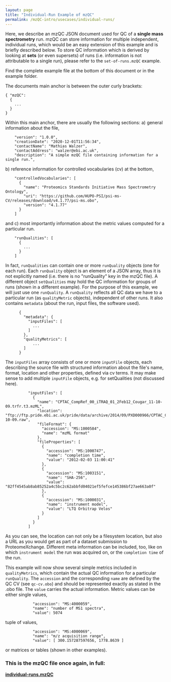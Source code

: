 ```yaml
---
layout: page
title: "Individual-Run Example of mzQC"
permalink: /mzQC-intro/usecases/individual-runs/
---
```


Here, we describe an mzQC JSON document used for QC of a **single mass spectrometry** run.
mzQC can store information for multiple independent, individual runs, which would be an easy extension of this example and is briefly described below.
To store QC information which is derived by looking at **sets** (or even supersets) of runs (i.e. information is not attributable to a single run), please refer to the `set-of-runs.mzQC` example.

Find the complete example file at the bottom of this document or in the example folder.

The documents main anchor is between the outer curly brackets:
```
{ "mzQC":
  {
    ...
  }
}
```

Within this main anchor, there are usually the following sections:
a) general information about the file,
```
    "version": "1.0.0",
    "creationDate": "2020-12-01T11:56:34",
    "contactName": "Mathias Walzer",
    "contactAddress": "walzer@ebi.ac.uk",
    "description": "A simple mzQC file containing information for a single run.",
```

b) reference information for controlled vocabularies (cv) at the bottom, 
```
    "controlledVocabularies": [
      {
        "name": "Proteomics Standards Initiative Mass Spectrometry Ontology",
        "uri": "https://github.com/HUPO-PSI/psi-ms-CV/releases/download/v4.1.77/psi-ms.obo",
        "version": "4.1.77"
      }
    ]
```
and
c) most importantly information about the metric values computed for a particular run.
```
    "runQualities": [
      {
        ...
      }
    ]
```
In fact, `runQualities` can contain one or more `runQuality` objects (one for each run). Each `runQuality` object is an element of a JSON array, thus it is not explicitly named (i.e. there is no "runQuality" key in the mzQC file).
A different object `setQualities` may hold the QC information for groups of runs (shown in a different example).
For the purpose of this example, we will just use one `runQuality`.
A `runQuality` reflects all QC data we have to a particular run (as `qualityMetric` objects), independent of other runs. It also contains `metadata` (about the run, input files, the software used). 
```
      {
        "metadata": {
          "inputFiles": [ 
            ...
          ]
        },
        "qualityMetrics": [
            ...
        ]
      }
```
The `inputFiles` array consists of one or more `inputFile` objects, each describing the source file with structured information about the file's name, format, location and other properties, defined via cv terms. It may make sense to add multiple `inputFile` objects, e.g. for setQualities (not discussed here).
```
          "inputFiles": [
            {
              "name": "CPTAC_CompRef_00_iTRAQ_01_2Feb12_Cougar_11-10-09.trfr.t3.mzML",
              "location": "ftp://ftp.pride.ebi.ac.uk/pride/data/archive/2014/09/PXD000966/CPTAC_CompRef_00_iTRAQ_01_2Feb12_Cougar_11-10-09.raw",
              "fileFormat": {
                "accession": "MS:1000584",
                "name": "mzML format"
              },
              "fileProperties": [
                {
                  "accession": "MS:1000747",
                  "name": "completion time",
                  "value": "2012-02-03 11:00:41"
                },
                {
                  "accession": "MS:1003151",
                  "name": "SHA-256",
                  "value": "82ff4545ab8ab85252a4c5bc2c62abbfd04021ef5fefce145386bf27ae663a0f"
                },
                {
                  "accession": "MS:1000031",
                  "name": "instrument model",
                  "value": "LTQ Orbitrap Velos"
                }
              ]
            }
          ]
```
As you can see, the location can not only be a filesystem location, but also a URL as you would get as part of a dataset submission to ProteomeXchange. Different meta information can be included, too, like on which `instrument model` the run was acquired on, or the `completion time` of the run.

This example will now show several simple metrics included in `qualityMetrics`, which contain the actual QC information for a particular `runQuality`. The `accession` and the corresponding `name` are defined by the QC CV (see `qc-cv.obo`) and should be represented exactly as stated in the .obo file. The `value` carries the actual information.
Metric values can be either single values,
```
            "accession": "MS:4000059",
            "name": "number of MS1 spectra",
            "value": 5074
```
tuple of values,
```
            "accession": "MS:4000069",
            "name": "m/z acquisition range",
            "value": [ 300.157287597656, 1778.8639 ]
```
or matrices or tables (shown in other examples). 


### This is the mzQC file once again, in full:
**[individual-runs.mzQC](examples/individual-runs.mzQC)**